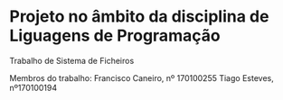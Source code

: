 # Projeto no âmbito da disciplina de Liguagens de Programação

Trabalho de Sistema de Ficheiros

Membros do trabalho:
Francisco Caneiro, nº 170100255
Tiago Esteves, nº170100194
